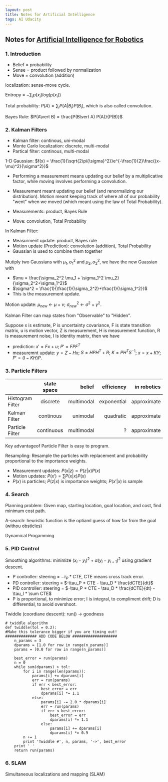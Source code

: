 ```yaml
---
layout: post
title: Notes for Artificial Intelligence
tags: AI Udacity
---
```



## Notes for [Artificial Intelligence for Robotics](https://www.udacity.com/course/artificial-intelligence-for-robotics--cs373)

### 1. Introduction

* Belief = probability
* Sense = product followed by normalization
* Move = convolution (addition)

localization: sense-move cycle.

Entropy = $-\sum_i p(x_i) log(p(x_i))$

Total probability: $P(A) = \sum_iP(A\vert B_i) P(B_i)$, which is also called convolution.

Bayes Rule: $P(A\vert B) = \frac{P(B\vert A) P(A)}{P(B)}$

### 2. Kalman Filters

* Kalman filter: continous, uni-modal
* Monte Carlo localization: discrete, multi-modal
* Partical filter: continous, multi-modal

 1-D Gaussian: $f(x) = \frac{1}{\sqrt{2\pi{\sigma}^2}}e^{-\frac{1}{2}\frac{(x-\mu)^2}{\sigma^2}}$

* Performing a measurement means updating our belief by a multiplicative factor, while moving involves performing a convolution.
* Measurement meant updating our belief (and renormalizing our distribution). Motion meant keeping track of where all of our probability "went" when we moved (which meant using the law of Total Probability).

* Measurements: product, Bayes Rule
* Move: convolution, Total Probability

In Kalman Filter:

* Measurment update: product, Bayes rule
* Motion update (Prediction): convolution (addition), Total Probability
* Gaussian is used to combine them together

Mutiply two Gaussians with $\mu_1, \sigma_1^2$ and $\mu_2, \sigma_2^2$, we have the new Guassian with

* $\mu = \frac{\sigma_2^2 \mu_1 + \sigma_1^2 \mu_2}{\sigma_2^2+\sigma_1^2}$
* $\sigma^2 = \frac{1}{\frac{1}{\sigma_2^2}+\frac{1}{\sigma_1^2}}$
* This is the measurement update.

Motion update: $\mu_{new}$ <- $\mu + \nu$; $\sigma_{new}^2$ <- $\sigma^2+ \gamma^2$.

Kalman Filter can map states from "Observable" to "Hidden".

Suppose x is estimate, P is uncertainty covariance, F is state transition matrix, u is motion vector, Z is measurement, H is measurement function, R is measurement noise, I is identity matrix, then we have

* prediction: $x' = Fx+u$; $P'=FPF^T$
* measuremnt update: $y=Z-Hx$; $S=HPH^T+R$; $K=PH^TS^{-1}$; $x=x+KY$; $P' =(I-KH)P$.

### 3. Particle Filters

|  |state space | belief | efficiency | in robotics|
| -|:----------:| -------:|-------:|---------:|
|Histogram Filter| discrete| multimodal| exponential|approximate|
|Kalman Filter| continous| unimodal| quadratic | approximate|
|Particle Filter| continuous| multimodal|?|approximate|

Key advantageof Particle Filter is easy to program.

Resampling: Resample the particles with replacement and probability proportional to the importance weights.

* Measurement updates: $P(x\vert z) \propto P(z\vert x) P(x)$
* Motion updates: $P(x') = \sum P(x\vert x) P(x)$
* $P(x)$ is particles; $P(z\vert x)$ is importance weights; $P(x'\vert x)$ is sample

### 4. Search

Planning problem: Given map, starting location, goal location, and cost, find minimum cost path.

A-search: heuristic function is the optiaml guess of how far from the goal (withou obsticles)

Dynamical Progamming

### 5. PID Control

Smoothing algorithms: minimize $(x_i - y_i)^2 + \alpha (y_i - y_{i+1})^2$ using gradient descent.

* P controller:  steering = $-\tau_P * CTE$, CTE means cross track error.
* PD controller: steering = $-\tau_P * CTE - \tau_D * \frac{dCTE}{dt}$
* PID controller: steering = $-\tau_P * CTE - \tau_D * \frac{dCTE}{dt} - \tau_I * \sum CTE$
* P is proportional, to minimize error; I is integral, to compliment drift; D is differential, to avoid overshoot.

Twiddle (coordiane descent): run() -> goodness

```pyton
# twiddle algorithm
def twiddle(tol = 0.2):
#Make this tolerance bigger if you are timing out!
############## ADD CODE BELOW ####################
    n_params = 3
    dparams = [1.0 for row in range(n_params)]
    params = [0.0 for row in range(n_params)]

    best_error = run(params)
    n = 0
    while sum(dparams) > tol:
        for i in range(len(params)):
            params[i] += dparams[i]
            err = run(params)
            if err < best_error:
                best_error = err
                dparams[i] *= 1.1
            else:
                params[i] -= 2.0 * dparams[i]
                err = run(params)
                if err < best_error:
                    best_error = err
                    dparams[i] *= 1.1
                else:
                    params[i] += dparams[i]
                    dparams[i] *= 0.9
        n += 1
        print 'Twiddle #', n, params, '->', best_error
    print ' '
    return run(params)
```

### 6. SLAM

Simultaneous localizations and mapping (SLAM)






